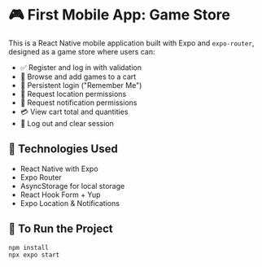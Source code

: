 # 🎮 First Mobile App: Game Store

This is a React Native mobile application built with Expo and `expo-router`, designed as a game store where users can:

- ✅ Register and log in with validation
- 🛒 Browse and add games to a cart
- 🔐 Persistent login ("Remember Me")
- 📍 Request location permissions
- 🔔 Request notification permissions
- 💳 View cart total and quantities
- 🚪 Log out and clear session

## 🚀 Technologies Used

- React Native with Expo
- Expo Router
- AsyncStorage for local storage
- React Hook Form + Yup
- Expo Location & Notifications

## 🧪 To Run the Project

```bash
npm install
npx expo start
